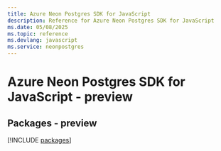 ```yaml
---
title: Azure Neon Postgres SDK for JavaScript
description: Reference for Azure Neon Postgres SDK for JavaScript
ms.date: 05/08/2025
ms.topic: reference
ms.devlang: javascript
ms.service: neonpostgres
---
```

# Azure Neon Postgres SDK for JavaScript - preview
## Packages - preview
[!INCLUDE [packages](neon-postgres-index.md)]